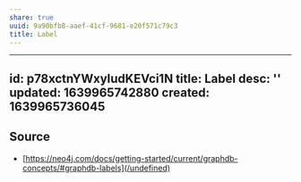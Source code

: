 ```yaml
---
share: true
uuid: 9a90bfb8-aaef-41cf-9681-e20f571c79c3
title: Label
---
```

---
id: p78xctnYWxyIudKEVci1N
title: Label
desc: ''
updated: 1639965742880
created: 1639965736045
---

## Source

* [https://neo4j.com/docs/getting-started/current/graphdb-concepts/#graphdb-labels](/undefined)